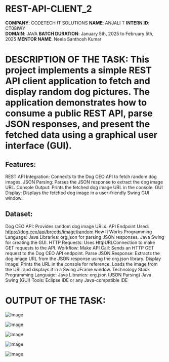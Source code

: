 # REST-API-CLIENT_2
**COMPANY**: CODETECH IT SOLUTIONS
**NAME**: ANJALI T
**INTERN ID**: CT08IWY       
**DOMAIN**: JAVA
**BATCH DURATION**: January 5th, 2025 to February 5th, 2025
**MENTOR NAME**: Neela Santhosh Kumar
# DESCRIPTION OF THE TASK: This project implements a simple REST API client application to fetch and display random dog pictures. The application demonstrates how to consume a public REST API, parse JSON responses, and present the fetched data using a graphical user interface (GUI).
## **Features**:
REST API Integration: Connects to the Dog CEO API to fetch random dog images.
JSON Parsing: Parses the JSON response to extract the dog image URL.
Console Output: Prints the fetched dog image URL in the console.
GUI Display: Displays the fetched dog image in a user-friendly Swing GUI window.
## **Dataset**:
Dog CEO API:
Provides random dog image URLs.
API Endpoint Used: https://dog.ceo/api/breeds/image/random
How It Works
Programming Language: Java
Libraries:
org.json for parsing JSON responses.
Java Swing for creating the GUI.
HTTP Requests: Uses HttpURLConnection to make GET requests to the API.
Workflow:
Make API Call: Sends an HTTP GET request to the Dog CEO API endpoint.
Parse JSON Response: Extracts the dog image URL from the JSON response using the org.json library.
Display Image:
Prints the URL in the console for reference.
Loads the image from the URL and displays it in a Swing JFrame window.
Technology Stack
Programming Language: Java
Libraries:
org.json (JSON Parsing)
Java Swing (GUI)
Tools: Eclipse IDE or any Java-compatible IDE
# OUTPUT OF THE TASK:
![Image](https://github.com/user-attachments/assets/a5e249ea-866b-461a-ae05-7121777312b3)

![Image](https://github.com/user-attachments/assets/140956ff-574a-42a9-9cf2-5396a8fdd85f)

![Image](https://github.com/user-attachments/assets/268b5232-cdb2-40eb-a6f6-99f4addc5ff7)

![Image](https://github.com/user-attachments/assets/b7ac2003-a0cc-40b0-94ae-eb2434cf9560)

![Image](https://github.com/user-attachments/assets/70e51592-4101-42eb-b8ff-6d553df5b7b0)


